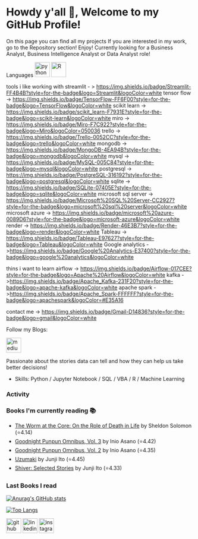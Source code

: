 # Howdy y'all 👋, Welcome to my GitHub Profile!
On this page you can find all my projects
If you are interested in my work, go to the Repository section! Enjoy!
Currently looking for a Business Analyst, Business Intelligence Analyst or Data Analyst role!

Languages
[<img src='https://img.shields.io/badge/Python-FFD43B?style=for-the-badge&logo=python&logoColor=blue' alt='python' height='40'>](https://www.python.org/)
[<img src='https://img.shields.io/badge/R-276DC3?style=for-the-badge&logo=r&logoColor=white' alt='R' height='40'>](https://education.rstudio.com/)

tools i like working with
streamlit - > https://img.shields.io/badge/Streamlit-FF4B4B?style=for-the-badge&logo=Streamlit&logoColor=white
tensor flow -> https://img.shields.io/badge/TensorFlow-FF6F00?style=for-the-badge&logo=TensorFlow&logoColor=white
scikit learn -> https://img.shields.io/badge/scikit_learn-F7931E?style=for-the-badge&logo=scikit-learn&logoColor=white
miro -> https://img.shields.io/badge/Miro-F7C922?style=for-the-badge&logo=Miro&logoColor=050036
trello -> https://img.shields.io/badge/Trello-0052CC?style=for-the-badge&logo=trello&logoColor=white
mongodb -> https://img.shields.io/badge/MongoDB-4EA94B?style=for-the-badge&logo=mongodb&logoColor=white
mysql -> https://img.shields.io/badge/MySQL-005C84?style=for-the-badge&logo=mysql&logoColor=white
postgresql -> https://img.shields.io/badge/PostgreSQL-316192?style=for-the-badge&logo=postgresql&logoColor=white
sqlite ->	https://img.shields.io/badge/SQLite-07405E?style=for-the-badge&logo=sqlite&logoColor=white
microsoft sql server -> https://img.shields.io/badge/Microsoft%20SQL%20Server-CC2927?style=for-the-badge&logo=microsoft%20sql%20server&logoColor=white
microsoft azure -> https://img.shields.io/badge/microsoft%20azure-0089D6?style=for-the-badge&logo=microsoft-azure&logoColor=white
render -> https://img.shields.io/badge/Render-46E3B7?style=for-the-badge&logo=render&logoColor=white
Tableau -> https://img.shields.io/badge/Tableau-E97627?style=for-the-badge&logo=Tableau&logoColor=white
Google analytics ->https://img.shields.io/badge/Google%20Analytics-E37400?style=for-the-badge&logo=google%20analytics&logoColor=white



thins i want to learn 
airflow -> https://img.shields.io/badge/Airflow-017CEE?style=for-the-badge&logo=Apache%20Airflow&logoColor=white
kafka ->https://img.shields.io/badge/Apache_Kafka-231F20?style=for-the-badge&logo=apache-kafka&logoColor=white
apache spark ->https://img.shields.io/badge/Apache_Spark-FFFFFF?style=for-the-badge&logo=apachespark&logoColor=#E35A16

contact me -> https://img.shields.io/badge/Gmail-D14836?style=for-the-badge&logo=gmail&logoColor=white


Follow my Blogs:

[<img src='https://img.shields.io/badge/Medium-12100E?style=for-the-badge&logo=medium&logoColor=white' alt='medium' height='40'>](https://medium.com/@manuelelizaldi)

Passionate about the stories data can tell and how they can help us take better decisions! 
- Skills: Python / Jupyter Notebook / SQL / VBA / R / Machine Learning


### Activity
<!--START_SECTION:activity-->
<!--END_SECTION:activity-->


### Books I'm currently reading 📚
<!-- GOODREADS-LIST:START -->
- [The Worm at the Core: On the Role of Death in Life](https://www.goodreads.com/review/show/5868825796?utm_medium=api&utm_source=rss) by Sheldon Solomon (⭐️4.14)
- [Goodnight Punpun Omnibus, Vol. 3](https://www.goodreads.com/review/show/5849602424?utm_medium=api&utm_source=rss) by Inio Asano (⭐️4.42)
- [Goodnight Punpun Omnibus, Vol. 2](https://www.goodreads.com/review/show/5820657988?utm_medium=api&utm_source=rss) by Inio Asano (⭐️4.35)
- [Uzumaki](https://www.goodreads.com/review/show/5742625233?utm_medium=api&utm_source=rss) by Junji Ito (⭐️4.45)
- [Shiver: Selected Stories](https://www.goodreads.com/review/show/5742624859?utm_medium=api&utm_source=rss) by Junji Ito (⭐️4.33)
<!-- GOODREADS-LIST:END -->

### Last Books I read
<!-- GOODREADS-LIST:START -->
<!-- GOODREADS-LIST:END -->


[![Anurag's GitHub stats](https://github-readme-stats.vercel.app/api?username=ManuelElizaldi&show_icons=true&theme=darcula)](https://github.com/anuraghazra/github-readme-stats)

[![Top Langs](https://github-readme-stats-sigma-five.vercel.app/api/top-langs/?username=ManuelElizaldi&layout=compact&theme=darcula)](https://github.com/ManuelElizaldi/github-readme-stats)

[<img src='https://cdn.jsdelivr.net/npm/simple-icons@3.0.1/icons/github.svg' alt='github' height='40'>](https://github.com/ManuelElizaldi)  [<img src='https://camo.githubusercontent.com/664c2de311e644ef2d6645d7ddcdc8923413ace85efa19b0dacbd08826b08297/68747470733a2f2f7265732e636c6f7564696e6172792e636f6d2f696d706f7274646174612f696d6167652f75706c6f61642f76313539353031323335342f6c696e6b6564696e5f7439716977792e706e67' alt='linkedin' height='40'>](https://www.linkedin.com/in/manuelelizaldi/)  [<img src='https://external-content.duckduckgo.com/iu/?u=https%3A%2F%2Fupload.wikimedia.org%2Fwikipedia%2Fcommons%2Fthumb%2Fe%2Fe7%2FInstagram_logo_2016.svg%2F1200px-Instagram_logo_2016.svg.png&f=1&nofb=1' alt='instagram' height='40'>](https://www.instagram.com/manuelizaldi/)
